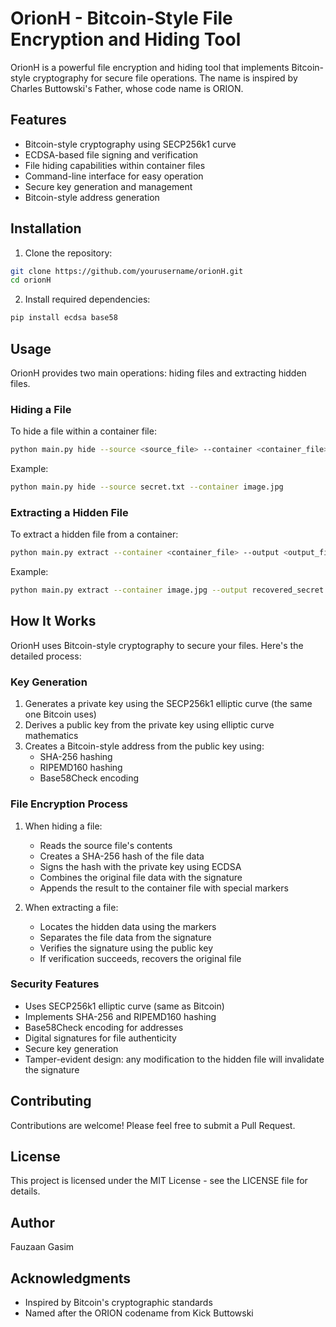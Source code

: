 # OrionH - Bitcoin-Style File Encryption and Hiding Tool

OrionH is a powerful file encryption and hiding tool that implements Bitcoin-style cryptography for secure file operations. The name is inspired by Charles Buttowski's Father, whose code name is ORION.

## Features

- Bitcoin-style cryptography using SECP256k1 curve
- ECDSA-based file signing and verification
- File hiding capabilities within container files
- Command-line interface for easy operation
- Secure key generation and management
- Bitcoin-style address generation

## Installation

1. Clone the repository:
```bash
git clone https://github.com/yourusername/orionH.git
cd orionH
```

2. Install required dependencies:
```bash
pip install ecdsa base58
```

## Usage

OrionH provides two main operations: hiding files and extracting hidden files.

### Hiding a File

To hide a file within a container file:

```bash
python main.py hide --source <source_file> --container <container_file>
```

Example:
```bash
python main.py hide --source secret.txt --container image.jpg
```

### Extracting a Hidden File

To extract a hidden file from a container:

```bash
python main.py extract --container <container_file> --output <output_file>
```

Example:
```bash
python main.py extract --container image.jpg --output recovered_secret.txt
```

## How It Works

OrionH uses Bitcoin-style cryptography to secure your files. Here's the detailed process:

### Key Generation
1. Generates a private key using the SECP256k1 elliptic curve (the same one Bitcoin uses)
2. Derives a public key from the private key using elliptic curve mathematics
3. Creates a Bitcoin-style address from the public key using:
   - SHA-256 hashing
   - RIPEMD160 hashing
   - Base58Check encoding

### File Encryption Process
1. When hiding a file:
   - Reads the source file's contents
   - Creates a SHA-256 hash of the file data
   - Signs the hash with the private key using ECDSA
   - Combines the original file data with the signature
   - Appends the result to the container file with special markers

2. When extracting a file:
   - Locates the hidden data using the markers
   - Separates the file data from the signature
   - Verifies the signature using the public key
   - If verification succeeds, recovers the original file

### Security Features

- Uses SECP256k1 elliptic curve (same as Bitcoin)
- Implements SHA-256 and RIPEMD160 hashing
- Base58Check encoding for addresses
- Digital signatures for file authenticity
- Secure key generation
- Tamper-evident design: any modification to the hidden file will invalidate the signature

## Contributing

Contributions are welcome! Please feel free to submit a Pull Request.

## License

This project is licensed under the MIT License - see the LICENSE file for details.

## Author

Fauzaan Gasim

## Acknowledgments

- Inspired by Bitcoin's cryptographic standards
- Named after the ORION codename from Kick Buttowski
